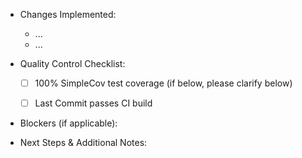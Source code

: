 - Changes Implemented:
  - ...
  - ...

- Quality Control Checklist:

  - [ ] 100% SimpleCov test coverage (if below, please clarify below)
  - [ ] Last Commit passes CI build


- Blockers (if applicable):

- Next Steps & Additional Notes:
